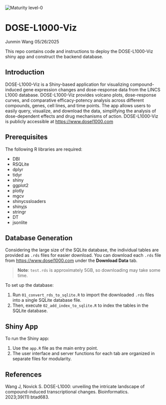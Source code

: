 ![Maturity level-0](https://img.shields.io/badge/Maturity%20Level-ML--0-red)

DOSE-L1000-Viz
================
Junmin Wang
05/26/2025

This repo contains code and instructions to deploy the DOSE-L1000-Viz shiny app and 
construct the backend database.

## Introduction

DOSE-L1000-Viz is a Shiny-based application for visualizing compound-induced gene expression 
changes and dose-response data from the LINCS L1000 database. DOSE-L1000-Viz provides volcano 
plots, dose-response curves, and comparative efficacy-potency analysis across different 
compounds, genes, cell lines, and time points. The app allows users to easily query, visualize, 
and download the data, simplifying the analysis of dose-dependent effects and drug mechanisms 
of action. DOSE-L1000-Viz is publicly accessible at https://www.dosel1000.com

## Prerequisites

The following R libraries are required:
- DBI
- RSQLite
- dplyr
- tidyr
- shiny
- ggplot2
- plotly
- mgcv
- shinycssloaders
- shinyjs
- stringr
- DT
- jsonlite

## Database Generation

Considering the large size of the SQLite database, the individual tables are provided as 
`.rds` files for easier download. You can download each `.rds` file from https://www.dosel1000.com 
under the **Download Data** tab.

> **Note**: `test.rds` is approximately 5GB, so downloading may take some time.

To set up the database:

1. Run `01_convert_rds_to_sqlite.R` to import the downloaded `.rds` files into a single SQLite database file.
2. Then, execute `02_add_index_to_sqlite.R` to index the tables in the SQLite database.

## Shiny App

To run the Shiny app:

1. Use the `app.R` file as the main entry point.
2. The user interface and server functions for each tab are organized in separate files for modularity.

## References

Wang J, Novick S. DOSE-L1000: unveiling the intricate landscape of compound-induced transcriptional changes. Bioinformatics. 2023;39(11):btad683.
